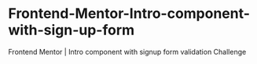 # Frontend-Mentor-Intro-component-with-sign-up-form
Frontend Mentor | Intro component with signup form validation Challenge
